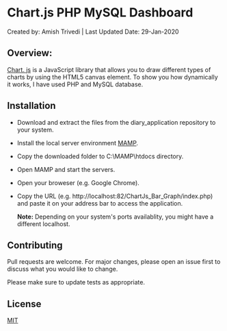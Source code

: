 # Chart.js PHP MySQL Dashboard

Created by: Amish Trivedi | Last Updated Date: 29-Jan-2020

## Overview:
[Chart. js](https://www.chartjs.org/) is a JavaScript library that allows you to draw different types of charts by using the HTML5 canvas element.
To show you how dynamically it works, I have used PHP and MySQL database.

## Installation

* Download and extract the files from the diary_application repository to your system.
* Install the local server environment [MAMP](https://www.mamp.info/en/).  
* Copy the downloaded folder to C:\MAMP\htdocs directory.
* Open MAMP and start the servers. 
* Open your broweser (e.g. Google Chrome).
* Copy the URL (e.g. http://localhost:82/ChartJs_Bar_Graph/index.php) and paste it on your address bar to access the application.

  **Note:** Depending on your system's ports availablity, you might have a different localhost.


## Contributing
Pull requests are welcome. For major changes, please open an issue first to discuss what you would like to change.

Please make sure to update tests as appropriate.

## License
[MIT](https://choosealicense.com/licenses/mit/)
